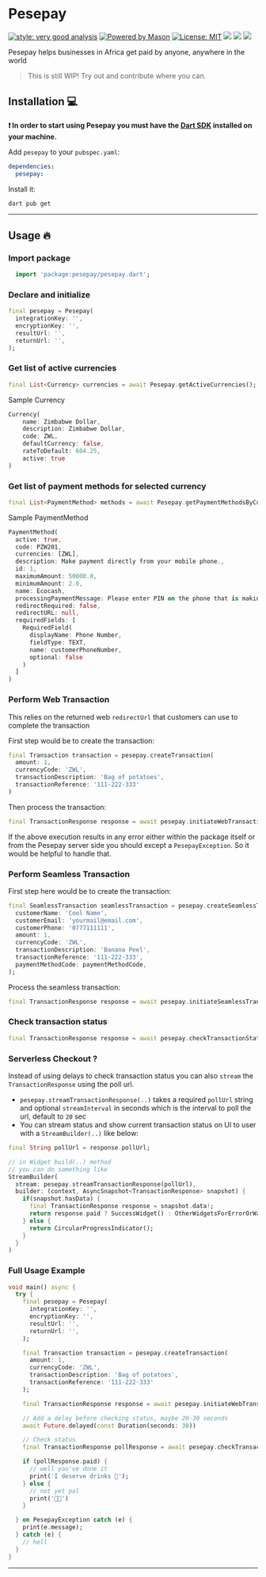# Pesepay

[![style: very good analysis][very_good_analysis_badge]][very_good_analysis_link]
[![Powered by Mason](https://img.shields.io/endpoint?url=https%3A%2F%2Ftinyurl.com%2Fmason-badge)](https://github.com/felangel/mason)
[![License: MIT][license_badge]][license_link]
<img src="https://img.shields.io/pub/v/pesepay?style=for-the-badge">
<img src="https://img.shields.io/github/last-commit/iamngoni/pesepay">
<img src="https://img.shields.io/twitter/url?label=iamngoni_&style=social&url=https%3A%2F%2Ftwitter.com%2Fiamngoni_">

Pesepay helps businesses in Africa get paid by anyone, anywhere in the world

> This is still WIP! Try out and contribute where you can.

## Installation 💻

**❗ In order to start using Pesepay you must have the [Dart SDK][dart_install_link] installed on your machine.**

Add `pesepay` to your `pubspec.yaml`:

```yaml
dependencies:
  pesepay:
```

Install it:

```sh
dart pub get
```

---

## Usage 🔥

### Import package

```dart
  import 'package:pesepay/pesepay.dart';
```

### Declare and initialize

```dart
final pesepay = Pesepay(
  integrationKey: '',
  encryptionKey: '',
  resultUrl: '',
  returnUrl: '',
);
```

### Get list of active currencies
```dart
final List<Currency> currencies = await Pesepay.getActiveCurrencies();
```
Sample Currency
```dart
Currency(
    name: Zimbabwe Dollar, 
    description: Zimbabwe Dollar, 
    code: ZWL, 
    defaultCurrency: false,
    rateToDefault: 604.25,
    active: true
)
```

### Get list of payment methods for selected currency
```dart
final List<PaymentMethod> methods = await Pesepay.getPaymentMethodsByCurrency(currency);
```

Sample PaymentMethod
```dart
PaymentMethod(
  active: true,
  code: PZW201,
  currencies: [ZWL], 
  description: Make payment directly from your mobile phone.,
  id: 1,
  maximumAmount: 50000.0,
  minimumAmount: 2.0, 
  name: Ecocash, 
  processingPaymentMessage: Please enter PIN on the phone that is making the payment.,
  redirectRequired: false, 
  redirectURL: null, 
  requiredFields: [
    RequiredField(
      displayName: Phone Number, 
      fieldType: TEXT, 
      name: customerPhoneNumber, 
      optional: false
    )
  ]
)
```

### Perform Web Transaction
This relies on the returned web `redirectUrl` that customers can use to complete the transaction

First step would be to create the transaction:
```dart
final Transaction transaction = pesepay.createTransaction(
  amount: 1,
  currencyCode: 'ZWL',
  transactionDescription: 'Bag of potatoes',
  transactionReference: '111-222-333'
)
```

Then process the transaction:
```dart
final TransactionResponse response = await pesepay.initiateWebTransaction(transaction);
```

If the above execution results in any error either within the package itself or from the Pesepay server side you should except a `PesepayException`. So it would be helpful to handle that.

### Perform Seamless Transaction
First step here would be to create the transaction:
```dart
final SeamlessTransaction seamlessTransaction = pesepay.createSeamlessTransaction(
  customerName: 'Cool Name',
  customerEmail: 'yourmail@email.com',
  customerPhone: '0777111111',
  amount: 1,
  currencyCode: 'ZWL',
  transactionDescription: 'Banana Peel',
  transactionReference: '111-222-333',
  paymentMethodCode: paymentMethodCode,
);
```

Process the seamless transaction:
```dart
final TransactionResponse response = await pesepay.initiateSeamlessTransaction(transaction);
```

### Check transaction status
```dart
final TransactionResponse response = await pesepay.checkTransactionStatus(pollUrl);
```

### Serverless Checkout ?
Instead of using delays to check transaction status you can also `stream` the `TransactionResponse` using the poll url.

- `pesepay.streamTransactionResponse(..)` takes a required `pollUrl` string and optional `streamInterval` in seconds which is the interval to poll the url, default to `20` sec
- You can stream status and show current transaction status on UI to user with a `StreamBuilder(..)` like below:

```dart
final String pollUrl = response.pollUrl;

// in Widget build(..) method
// you can do something like
StreamBuilder(
  stream: pesepay.streamTransactionResponse(pollUrl),
  builder: (context, AsyncSnapshot<TransactionResponse> snapshot) {
    if(snapshot.hasData) {
      final TransactionResponse response = snapshot.data!;
      return response.paid ? SuccessWidget() : OtherWidgetsForErrorOrWaiting();
    } else {
      return CircularProgressIndicator();
    }
  }
)
```

### Full Usage Example
```dart
void main() async {
  try {
    final pesepay = Pesepay(
      integrationKey: '',
      encryptionKey: '',
      resultUrl: '',
      returnUrl: '',
    );

    final Transaction transaction = pesepay.createTransaction(
      amount: 1,
      currencyCode: 'ZWL',
      transactionDescription: 'Bag of potatoes',
      transactionReference: '111-222-333'
    );

    final TransactionResponse response = await pesepay.initiateWebTransaction(transaction);

    // Add a delay before checking status, maybe 20-30 seconds
    await Future.delayed(const Duration(seconds: 30))

    // Check status
    final TransactionResponse pollResponse = await pesepay.checkTransactionStatus(response.pollUrl);

    if (pollResponse.paid) {
      // well you've done it
      print('I deserve drinks 🍻');
    } else {
      // not yet pal
      print('👎🏿')
    }

  } on PesepayException catch (e) {
    print(e.message);
  } catch (e) {
    // hell
  }
}
```

---
[dart_install_link]: https://dart.dev/get-dart
[github_actions_link]: https://docs.github.com/en/actions/learn-github-actions
[license_badge]: https://img.shields.io/badge/license-MIT-blue.svg
[license_link]: https://opensource.org/licenses/MIT
[logo_black]: https://raw.githubusercontent.com/VGVentures/very_good_brand/main/styles/README/vgv_logo_black.png#gh-light-mode-only
[logo_white]: https://raw.githubusercontent.com/VGVentures/very_good_brand/main/styles/README/vgv_logo_white.png#gh-dark-mode-only
[mason_link]: https://github.com/felangel/mason
[very_good_analysis_badge]: https://img.shields.io/badge/style-very_good_analysis-B22C89.svg
[very_good_analysis_link]: https://pub.dev/packages/very_good_analysis
[very_good_coverage_link]: https://github.com/marketplace/actions/very-good-coverage
[very_good_ventures_link]: https://verygood.ventures
[very_good_ventures_link_light]: https://verygood.ventures#gh-light-mode-only
[very_good_ventures_link_dark]: https://verygood.ventures#gh-dark-mode-only
[very_good_workflows_link]: https://github.com/VeryGoodOpenSource/very_good_workflows